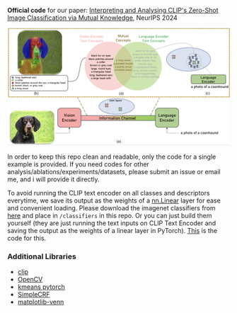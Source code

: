 **Official code** for our paper: [Interpreting and Analysing CLIP's Zero-Shot Image Classification via Mutual Knowledge](https://arxiv.org/pdf/2410.13016), NeurIPS 2024

![demo](demo.png)

In order to keep this repo clean and readable, only the code for a single example is provided. If you need codes for other analysis/ablations/experiments/datasets, please submit an issue or email me, and i will provide it directly. 

To avoid running the CLIP text encoder on all classes and descriptors everytime, we save its output as the weights of a [nn.Linear](https://pytorch.org/docs/stable/generated/torch.nn.Linear.html) layer for ease and convenient loading. Please download the imagenet classifiers from [here](https://drive.google.com/drive/folders/1d4nWRuCOvLxfCgzn4-XltXRWW6l0ghZJ) and place in `/classifiers` in this repo. Or you can just build them yourself (they are just running the text inputs on CLIP Text Encoder and saving the output as the weights of a linear layer in PyTorch). [This](https://drive.google.com/file/d/1PGNPXOhl-sDe-UhxEA0MmPB07LuVkcO5/view) is the code for this. 

### Additional Libraries

- [clip](https://github.com/openai/CLIP)
- [OpenCV](https://pypi.org/project/opencv-python/)
- [kmeans pytorch](https://github.com/subhadarship/kmeans_pytorch)
- [SimpleCRF](https://github.com/HiLab-git/SimpleCRF)
- [matplotlib-venn](https://pypi.org/project/matplotlib-venn/)


